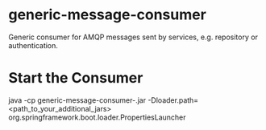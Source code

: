 # generic-message-consumer

Generic consumer for AMQP messages sent by services, e.g. repository or authentication.

# Start the Consumer

java -cp generic-message-consumer-<VERSION>.jar -Dloader.path=<path_to_your_additional_jars> org.springframework.boot.loader.PropertiesLauncher